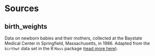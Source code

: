 # Sources

## birth_weights

Data on newborn babies and their mothers, collected at the Baystate Medical Center in Springfield, Massachusetts, in 1986. Adapted from the `birthwt` data set in the R `Mass` package ([read more here](https://stat.ethz.ch/R-manual/R-devel/library/MASS/html/birthwt.html)).
